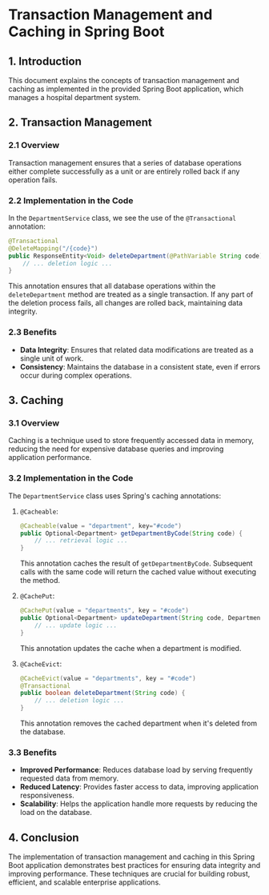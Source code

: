 # Transaction Management and Caching in Spring Boot

## 1. Introduction
This document explains the concepts of transaction management and caching as implemented in the provided Spring Boot application, which manages a hospital department system.

## 2. Transaction Management

### 2.1 Overview
Transaction management ensures that a series of database operations either complete successfully as a unit or are entirely rolled back if any operation fails.

### 2.2 Implementation in the Code
In the `DepartmentService` class, we see the use of the `@Transactional` annotation:

```java
@Transactional
@DeleteMapping("/{code}")
public ResponseEntity<Void> deleteDepartment(@PathVariable String code) {
    // ... deletion logic ...
}
```

This annotation ensures that all database operations within the `deleteDepartment` method are treated as a single transaction. If any part of the deletion process fails, all changes are rolled back, maintaining data integrity.

### 2.3 Benefits
- **Data Integrity**: Ensures that related data modifications are treated as a single unit of work.
- **Consistency**: Maintains the database in a consistent state, even if errors occur during complex operations.

## 3. Caching

### 3.1 Overview
Caching is a technique used to store frequently accessed data in memory, reducing the need for expensive database queries and improving application performance.

### 3.2 Implementation in the Code
The `DepartmentService` class uses Spring's caching annotations:

1. `@Cacheable`:
   ```java
   @Cacheable(value = "department", key="#code")
   public Optional<Department> getDepartmentByCode(String code) {
       // ... retrieval logic ...
   }
   ```
   This annotation caches the result of `getDepartmentByCode`. Subsequent calls with the same code will return the cached value without executing the method.

2. `@CachePut`:
   ```java
   @CachePut(value = "departments", key = "#code")
   public Optional<Department> updateDepartment(String code, Department departmentDetails) {
       // ... update logic ...
   }
   ```
   This annotation updates the cache when a department is modified.

3. `@CacheEvict`:
   ```java
   @CacheEvict(value = "departments", key = "#code")
   @Transactional
   public boolean deleteDepartment(String code) {
       // ... deletion logic ...
   }
   ```
   This annotation removes the cached department when it's deleted from the database.

### 3.3 Benefits
- **Improved Performance**: Reduces database load by serving frequently requested data from memory.
- **Reduced Latency**: Provides faster access to data, improving application responsiveness.
- **Scalability**: Helps the application handle more requests by reducing the load on the database.

## 4. Conclusion
The implementation of transaction management and caching in this Spring Boot application demonstrates best practices for ensuring data integrity and improving performance. These techniques are crucial for building robust, efficient, and scalable enterprise applications.
